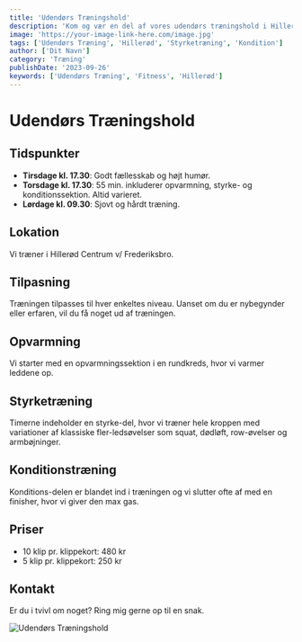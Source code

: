 ```yaml
---
title: 'Udendørs Træningshold'
description: 'Kom og vær en del af vores udendørs træningshold i Hillerød Centrum. Vi tilbyder varieret træning til alle niveauer.'
image: 'https://your-image-link-here.com/image.jpg'
tags: ['Udendørs Træning', 'Hillerød', 'Styrketræning', 'Kondition']
author: ['Dit Navn']
category: 'Træning'
publishDate: '2023-09-26'
keywords: ['Udendørs Træning', 'Fitness', 'Hillerød']
---
```


# Udendørs Træningshold

## Tidspunkter
- **Tirsdage kl. 17.30**: Godt fællesskab og højt humør.
- **Torsdage kl. 17.30**: 55 min. inkluderer opvarmning, styrke- og konditionssektion. Altid varieret.
- **Lørdage kl. 09.30**: Sjovt og hårdt træning.

## Lokation
Vi træner i Hillerød Centrum v/ Frederiksbro.

## Tilpasning
Træningen tilpasses til hver enkeltes niveau. Uanset om du er nybegynder eller erfaren, vil du få noget ud af træningen.

## Opvarmning
Vi starter med en opvarmningssektion i en rundkreds, hvor vi varmer leddene op.

## Styrketræning
Timerne indeholder en styrke-del, hvor vi træner hele kroppen med variationer af klassiske fler-ledsøvelser som squat, dødløft, row-øvelser og armbøjninger.

## Konditionstræning
Konditions-delen er blandet ind i træningen og vi slutter ofte af med en finisher, hvor vi giver den max gas.

## Priser
- 10 klip pr. klippekort: 480 kr
- 5 klip pr. klippekort: 250 kr

## Kontakt
Er du i tvivl om noget? Ring mig gerne op til en snak.

![Udendørs Træningshold](https://your-image-link-here.com/image.jpg)
